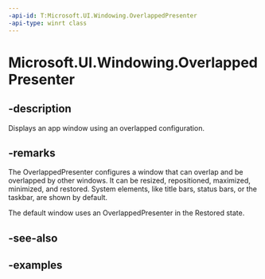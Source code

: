 ```yaml
---
-api-id: T:Microsoft.UI.Windowing.OverlappedPresenter
-api-type: winrt class
---
```


# Microsoft.UI.Windowing.OverlappedPresenter

<!--
public sealed class OverlappedPresenter : Microsoft.UI.Windowing.AppWindowPresenter
-->

## -description

Displays an app window using an overlapped configuration.

## -remarks

The OverlappedPresenter configures a window that can overlap and be overlapped by other windows. It can be resized, repositioned, maximized, minimized, and restored. System elements, like title bars, status bars, or the taskbar, are shown by default.

The default window uses an OverlappedPresenter in the Restored state.

## -see-also

## -examples
